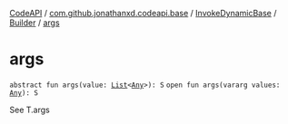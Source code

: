 [CodeAPI](../../../index.md) / [com.github.jonathanxd.codeapi.base](../../index.md) / [InvokeDynamicBase](../index.md) / [Builder](index.md) / [args](.)

# args

`abstract fun args(value: `[`List`](https://kotlinlang.org/api/latest/jvm/stdlib/kotlin.collections/-list/index.html)`<`[`Any`](https://kotlinlang.org/api/latest/jvm/stdlib/kotlin/-any/index.html)`>): S`
`open fun args(vararg values: `[`Any`](https://kotlinlang.org/api/latest/jvm/stdlib/kotlin/-any/index.html)`): S`

See T.args


